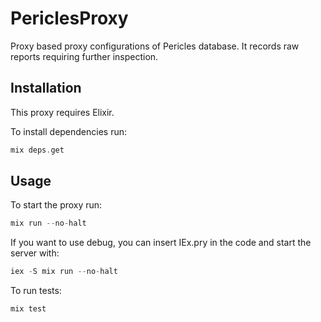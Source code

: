 # PericlesProxy

Proxy based proxy configurations of Pericles database. It records raw reports requiring further inspection.

## Installation

This proxy requires Elixir.

To install dependencies run:

```elixir
mix deps.get
```

## Usage

To start the proxy run:

```elixir
mix run --no-halt
```

If you want to use debug, you can insert IEx.pry in the code and start the server with:

```elixir
iex -S mix run --no-halt
```

To run tests:

```elixir
mix test
```




